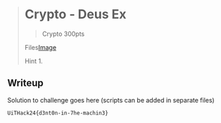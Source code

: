 ># Crypto - Deus Ex
>> Crypto 300pts
>
>Files[Image](JC_Denton.png)
>
>Hint 1. 


## Writeup
Solution to challenge goes here (scripts can be added in separate files)

```
UiTHack24{d3nt0n-in-7he-machin3}